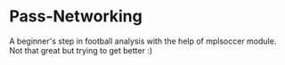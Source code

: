 # Pass-Networking
A beginner's step in football analysis with the help of mplsoccer module. Not that great but trying to get better :)

